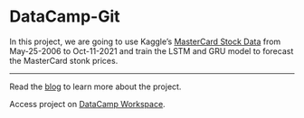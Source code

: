 # DataCamp-Git

In this project, we are going to use Kaggle’s [MasterCard Stock Data](https://www.kaggle.com/kalilurrahman/mastercard-stock-data-latest-and-updated?select=Mastercard_stock_history.csv) from May-25-2006 to Oct-11-2021 and train the LSTM and GRU model to forecast the MasterCard stonk prices. 

---

Read the [blog](https://www.datacamp.com/community/tutorials#$##tutorial-for-recurrent-neural-network) to learn more about the project.

Access project on [DataCamp Workspace](https://app.datacamp.com/workspace/w/94a70e98-585a-4dc4-b307-8a6627800ae2). 
